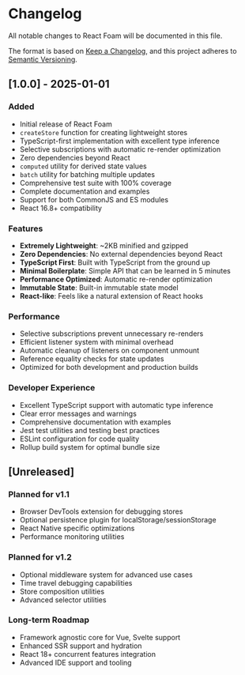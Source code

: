 # Changelog

All notable changes to React Foam will be documented in this file.

The format is based on [Keep a Changelog](https://keepachangelog.com/en/1.0.0/),
and this project adheres to [Semantic Versioning](https://semver.org/spec/v2.0.0.html).

## [1.0.0] - 2025-01-01

### Added
- Initial release of React Foam
- `createStore` function for creating lightweight stores
- TypeScript-first implementation with excellent type inference
- Selective subscriptions with automatic re-render optimization
- Zero dependencies beyond React
- `computed` utility for derived state values
- `batch` utility for batching multiple updates
- Comprehensive test suite with 100% coverage
- Complete documentation and examples
- Support for both CommonJS and ES modules
- React 16.8+ compatibility

### Features
- **Extremely Lightweight**: ~2KB minified and gzipped
- **Zero Dependencies**: No external dependencies beyond React
- **TypeScript First**: Built with TypeScript from the ground up
- **Minimal Boilerplate**: Simple API that can be learned in 5 minutes
- **Performance Optimized**: Automatic re-render optimization
- **Immutable State**: Built-in immutable state model
- **React-like**: Feels like a natural extension of React hooks

### Performance
- Selective subscriptions prevent unnecessary re-renders
- Efficient listener system with minimal overhead
- Automatic cleanup of listeners on component unmount
- Reference equality checks for state updates
- Optimized for both development and production builds

### Developer Experience
- Excellent TypeScript support with automatic type inference
- Clear error messages and warnings
- Comprehensive documentation with examples
- Jest test utilities and testing best practices
- ESLint configuration for code quality
- Rollup build system for optimal bundle size

## [Unreleased]

### Planned for v1.1
- Browser DevTools extension for debugging stores
- Optional persistence plugin for localStorage/sessionStorage
- React Native specific optimizations
- Performance monitoring utilities

### Planned for v1.2
- Optional middleware system for advanced use cases
- Time travel debugging capabilities
- Store composition utilities
- Advanced selector utilities

### Long-term Roadmap
- Framework agnostic core for Vue, Svelte support
- Enhanced SSR support and hydration
- React 18+ concurrent features integration
- Advanced IDE support and tooling

